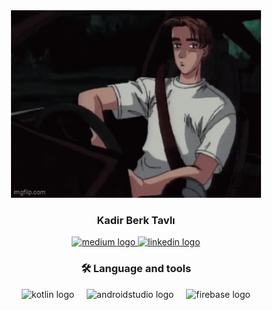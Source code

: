 <div align="center">
  <img height="300"  src="https://github.com/kberktavli/kberktavli/blob/main/tkm.gif"  />
  <div align="center">
    
<h3 align="center">Kadir Berk Tavlı</h3>
  <a href="https://medium.com/@kberktavli" target="_blank">
    <img src="https://img.shields.io/static/v1?message=Medium&logo=medium&label=&color=12100E&logoColor=white&labelColor=&style=for-the-badge" height="25" alt="medium logo"  />
  </a>
  </a>
  <a href="https://www.linkedin.com/in/kberktavli/" target="_blank">
    <img src="https://img.shields.io/static/v1?message=LinkedIn&logo=linkedin&label=&color=0077B5&logoColor=white&labelColor=&style=for-the-badge" height="25" alt="linkedin logo"  />
  </a>
  </div>
<h3 align="center">🛠 Language and tools</h3>
<div align="center">
  <img src="https://cdn.jsdelivr.net/gh/devicons/devicon/icons/kotlin/kotlin-original.svg" height="40" alt="kotlin logo"  />
  <img width="12" />
  <img src="https://cdn.jsdelivr.net/gh/devicons/devicon/icons/androidstudio/androidstudio-original.svg" height="40" alt="androidstudio logo"  />
  <img width="12" />
  <img src="https://cdn.jsdelivr.net/gh/devicons/devicon/icons/firebase/firebase-plain.svg" height="40" alt="firebase logo"  />
</div>
